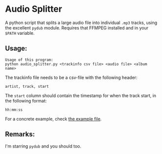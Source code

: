 # Audio Splitter

A python script that splits a large audio file into individual `.mp3` tracks, using the excellent `pydub` module.
Requires that FFMPEG installed and in your `$PATH` variable.

## Usage:

```
Usage of this program:
python audio_splitter.py <trackinfo csv file> <audio file> <album name>
```

The trackinfo file needs to be a csv-file with the following header:

```
artist, track, start
```

The `start` column should contain the timestamp for when the track start, in the following format:

```
hh:mm:ss
```

For a concrete example, check [the example file](./example_trackinfo.csv).

## Remarks:

I'm starring `pydub` and you should too.
